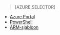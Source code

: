 > [AZURE.SELECTOR]
- [Azure Portal](../articles/virtual-network/virtual-networks-create-vnetpeering-arm-portal.md)
- [PowerShell](../articles/virtual-network/virtual-networks-create-vnetpeering-arm-ps.md)
- [ARM-sjabloon](../articles/virtual-network/virtual-networks-create-vnetpeering-arm-template-click.md)


<!--HONumber=ago16_HO4-->


